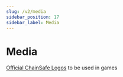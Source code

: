 ```yaml
---
slug: /v2/media
sidebar_position: 17
sidebar_label: Media
---
```



# Media

[Official ChainSafe Logos](v2Assets/csg-support-assets.zip) to be used in games

